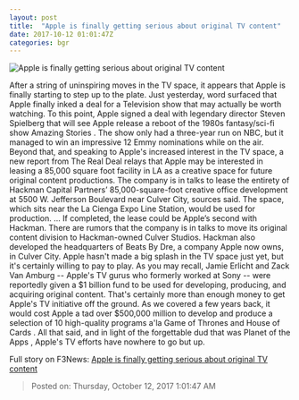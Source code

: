 ```yaml
---
layout: post
title:  "Apple is finally getting serious about original TV content"
date: 2017-10-12 01:01:47Z
categories: bgr
---
```


![Apple is finally getting serious about original TV content](https://boygeniusreport.files.wordpress.com/2017/03/apple-store-logo.jpg?quality=98&strip=all)

After a string of uninspiring moves in the TV space, it appears that Apple is finally starting to step up to the plate. Just yesterday, word surfaced that Apple finally inked a deal for a Television show that may actually be worth watching. To this point, Apple signed a deal with legendary director Steven Spielberg that will see Apple release a reboot of the 1980s fantasy/sci-fi show Amazing Stories . The show only had a three-year run on NBC, but it managed to win an impressive 12 Emmy nominations while on the air. Beyond that, and speaking to Apple's increased interest in the TV space, a new report from The Real Deal relays that Apple may be interested in leasing a 85,000 square foot facility in LA as a creative space for future original content productions. The company is in talks to lease the entirety of Hackman Capital Partners’ 85,000-square-foot creative office development at 5500 W. Jefferson Boulevard near Culver City, sources said. The space, which sits near the La Cienga Expo Line Station, would be used for production. ... If completed, the lease could be Apple’s second with Hackman. There are rumors that the company is in talks to move its original content division to Hackman-owned Culver Studios. Hackman also developed the headquarters of Beats By Dre, a company Apple now owns, in Culver City. Apple hasn't made a big splash in the TV space just yet, but it's certainly willing to pay to play. As you may recall, Jamie Erlicht and Zack Van Amburg -- Apple's TV gurus who formerly worked at Sony -- were reportedly given a $1 billion fund to be used for developing, producing, and acquiring original content. That's certainly more than enough money to get Apple's TV initiative off the ground. As we covered a few years back, it would cost Apple a tad over $500,000 million to develop and produce a selection of 10 high-quality programs a'la Game of Thrones and House of Cards . All that said, and in light of the forgettable dud that was Planet of the Apps , Apple's TV efforts have nowhere to go but up.


Full story on F3News: [Apple is finally getting serious about original TV content](http://www.f3nws.com/n/MUzST)

> Posted on: Thursday, October 12, 2017 1:01:47 AM
